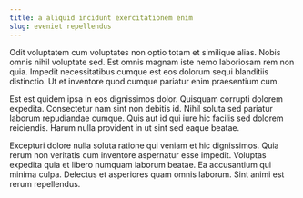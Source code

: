 ```yaml
---
title: a aliquid incidunt exercitationem enim
slug: eveniet repellendus
---
```


Odit voluptatem cum voluptates non optio totam et similique alias. Nobis omnis nihil voluptate sed. Est omnis magnam iste nemo laboriosam rem non quia. Impedit necessitatibus cumque est eos dolorum sequi blanditiis distinctio. Ut et inventore quod cumque pariatur enim praesentium cum.

Est est quidem ipsa in eos dignissimos dolor. Quisquam corrupti dolorem expedita. Consectetur nam sint non debitis id. Nihil soluta sed pariatur laborum repudiandae cumque. Quis aut id qui iure hic facilis sed dolorem reiciendis. Harum nulla provident in ut sint sed eaque beatae.

Excepturi dolore nulla soluta ratione qui veniam et hic dignissimos. Quia rerum non veritatis cum inventore aspernatur esse impedit. Voluptas expedita quia et libero numquam laborum beatae. Ea accusantium qui minima culpa. Delectus et asperiores quam omnis laborum. Sint animi est rerum repellendus.
